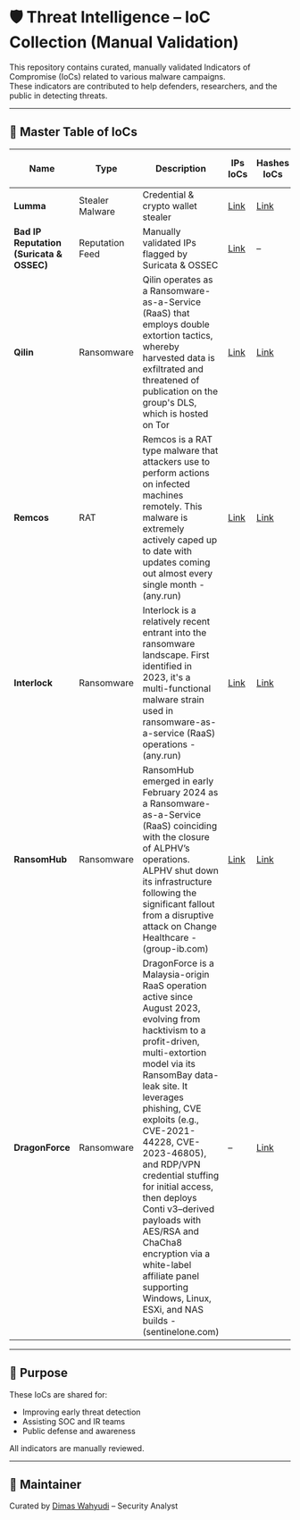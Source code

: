 # 🛡️ Threat Intelligence – IoC Collection (Manual Validation)

This repository contains curated, manually validated Indicators of Compromise (IoCs) related to various malware campaigns.  
These indicators are contributed to help defenders, researchers, and the public in detecting threats.

---

## 📘 Master Table of IoCs

| Name      | Type             | Description                             | IPs IoCs              | Hashes IoCs              | Domain-URL IoCs         | Created Date | Last Updated | General TTP |
|-----------|------------------|-----------------------------------------|------------------------|------------------------|--------------------------|----------------|----------------|----------------|
| **Lumma** | Stealer Malware| Credential & crypto wallet stealer | [Link](https://github.com/dimaswahyudi7/IoC-Collections/blob/main/Lumma%20Stealer/ips.txt) | [Link](https://github.com/dimaswahyudi7/IoC-Collections/blob/main/Lumma%20Stealer/hashes) | [Link](https://github.com/dimaswahyudi7/IoC-Collections/blob/main/Lumma%20Stealer/domain-urls.txt) | 2025-05-28 | 2025-05-28 | [Link]() |
| **Bad IP Reputation (Suricata & OSSEC)** | Reputation Feed | Manually validated IPs flagged by Suricata & OSSEC | [Link](https://github.com/dimaswahyudi7/IoC-Collections/blob/main/Bad%20IP%20Reputation/ips.txt) | – | – | 2025-05-28 | 2025-05-28 | [Link]() |
| **Qilin** | Ransomware | Qilin operates as a Ransomware-as-a-Service (RaaS) that employs double extortion tactics, whereby harvested data is exfiltrated and threatened of publication on the group's DLS, which is hosted on Tor | [Link](https://github.com/dimaswahyudi7/IoC-Collections/blob/main/Qilin/ips) | [Link](https://github.com/dimaswahyudi7/IoC-Collections/blob/main/Qilin/hashes) | [Link](https://github.com/dimaswahyudi7/IoC-Collections/blob/main/Qilin/domain-urls) | 2025-05-28 | 2025-05-28 | [Link]() |
| **Remcos** | RAT | Remcos is a RAT type malware that attackers use to perform actions on infected machines remotely. This malware is extremely actively caped up to date with updates coming out almost every single month - (any.run) | [Link](https://github.com/dimaswahyudi7/IoC-Collections/blob/main/Remcos/ips) | [Link](https://github.com/dimaswahyudi7/IoC-Collections/blob/main/Remcos/hashes) | [Link](https://github.com/dimaswahyudi7/IoC-Collections/blob/main/Remcos/domain-urls) | 2025-05-28 | 2025-05-28 | [Link]() |
| **Interlock** | Ransomware | Interlock is a relatively recent entrant into the ransomware landscape. First identified in 2023, it's a multi-functional malware strain used in ransomware-as-a-service (RaaS) operations - (any.run) | [Link](https://github.com/dimaswahyudi7/IoC-Collections/blob/main/Interlock/ips) | [Link](https://github.com/dimaswahyudi7/IoC-Collections/blob/main/Interlock/hashes) | [Link](https://github.com/dimaswahyudi7/IoC-Collections/blob/main/Interlock/domain-urls) | 2025-05-28 | 2025-05-28 | [Link]() |
| **RansomHub** | Ransomware | RansomHub emerged in early February 2024 as a Ransomware-as-a-Service (RaaS) coinciding with the closure of ALPHV’s operations. ALPHV shut down its infrastructure following the significant fallout from a disruptive attack on Change Healthcare - (group-ib.com) | [Link](https://github.com/dimaswahyudi7/IoC-Collections/blob/main/RansomHub/ips) | [Link](https://github.com/dimaswahyudi7/IoC-Collections/blob/main/RansomHub/hashes) | [Link](https://github.com/dimaswahyudi7/IoC-Collections/blob/main/RansomHub/domain-urls) | 2025-05-28 | 2025-05-28 | [Link]() |
| **DragonForce** | Ransomware | DragonForce is a Malaysia-origin RaaS operation active since August 2023, evolving from hacktivism to a profit-driven, multi-extortion model via its RansomBay data-leak site. It leverages phishing, CVE exploits (e.g., CVE-2021-44228, CVE-2023-46805), and RDP/VPN credential stuffing for initial access, then deploys Conti v3–derived payloads with AES/RSA and ChaCha8 encryption via a white-label affiliate panel supporting Windows, Linux, ESXi, and NAS builds - (sentinelone.com) | – | [Link](https://github.com/dimaswahyudi7/IoC-Collections/blob/main/DragonForce/hashes) | [Link](https://github.com/dimaswahyudi7/IoC-Collections/blob/main/DragonForce/domain-urls) | 2025-05-28 | 2025-05-28 | [Link]() |

---

## 🙌 Purpose
These IoCs are shared for:
- Improving early threat detection
- Assisting SOC and IR teams
- Public defense and awareness

All indicators are manually reviewed.

---

## 🙋 Maintainer
Curated by [Dimas Wahyudi](https://www.linkedin.com/in/dimaswahyudi/) – Security Analyst

